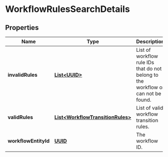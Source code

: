 # WorkflowRulesSearchDetails

## Properties
Name | Type | Description | Notes
------------ | ------------- | ------------- | -------------
**invalidRules** | [**List&lt;UUID&gt;**](UUID.md) | List of workflow rule IDs that do not belong to the workflow or can not be found. |  [optional]
**validRules** | [**List&lt;WorkflowTransitionRules&gt;**](WorkflowTransitionRules.md) | List of valid workflow transition rules. |  [optional]
**workflowEntityId** | [**UUID**](UUID.md) | The workflow ID. |  [optional]
